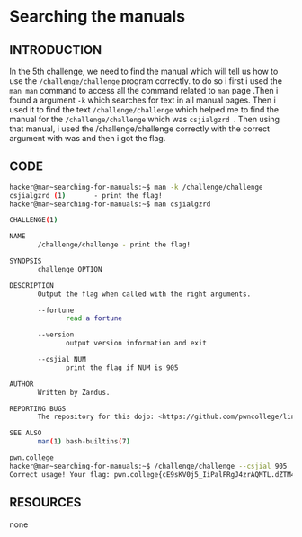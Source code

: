 # Searching the manuals
## INTRODUCTION
In the 5th challenge, we need to find the manual which will tell us how to use the `/challenge/challenge` program correctly. to do so i first i used the `man man` command to access all the command related to `man` page
.Then i found a argument `-k` which searches for text in all manual pages. Then i used it to find the text `/challenge/challenge` which helped me to find the manual for the `/challenge/challenge` which was `csjialgzrd `.
Then using that manual, i used the /challenge/challenge correctly with the correct argument with was  and then i got the flag.
## CODE
``` bash
hacker@man~searching-for-manuals:~$ man -k /challenge/challenge
csjialgzrd (1)       - print the flag!
hacker@man~searching-for-manuals:~$ man csjialgzrd

CHALLENGE(1)                                                                                  Challenge Commands                                                                                 CHALLENGE(1)

NAME
       /challenge/challenge - print the flag!

SYNOPSIS
       challenge OPTION

DESCRIPTION
       Output the flag when called with the right arguments.

       --fortune
              read a fortune

       --version
              output version information and exit

       --csjial NUM
              print the flag if NUM is 905

AUTHOR
       Written by Zardus.

REPORTING BUGS
       The repository for this dojo: <https://github.com/pwncollege/linux-luminarium/>

SEE ALSO
       man(1) bash-builtins(7)

pwn.college                                                                                        May 2024                                                                                      CHALLENGE(1)
hacker@man~searching-for-manuals:~$ /challenge/challenge --csjial 905
Correct usage! Your flag: pwn.college{cE9sKV0j5_IiPalFRgJ4zrAQMTL.dZTM4QDLxMDO1czW}
```
## RESOURCES 
none
